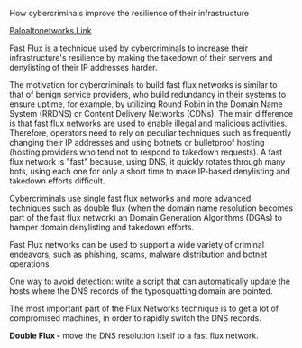 How cybercriminals improve the resilience of their infrastructure

[Paloaltonetworks Link](https://unit42.paloaltonetworks.com/fast-flux-101/)

Fast Flux is a technique used by cybercriminals to increase their infrastructure's resilience by making the takedown of their servers and denylisting of their IP addresses harder. 

The motivation for cybercriminals to build fast flux networks is similar to that of benign service providers, who build redundancy in their systems to ensure uptime, for example, by utilizing Round Robin in the Domain Name System (RRDNS) or Content Delivery Networks (CDNs). The main difference is that fast flux networks are used to enable illegal and malicious activities. 
Therefore, operators need to rely on peculiar techniques such as frequently changing their IP addresses and using botnets or bulletproof hosting (hosting providers who tend not to respond to takedown requests). A fast flux network is "fast" because, using DNS, it quickly rotates through many bots, using each one for only a short time to make IP-based denylisting and takedown efforts difficult.

Cybercriminals use single fast flux networks and more advanced techniques such as double flux (when the domain name resolution becomes part of the fast flux network) an Domain Generation Algorithms (DGAs) to hamper domain denylisting and takedown efforts.

Fast Flux networks can be used to support a wide variety of criminal endeavors, such as phishing, scams, malware distribution and botnet operations. 

One way to avoid detection: write a script that can automatically update the hosts where the DNS records of the typosquatting domain are pointed. 

The most important part of the Flux Networks technique is to get a lot of compromised machines, in order to rapidly switch the DNS records.

**Double Flux -** move the DNS resolution itself to a fast flux network.